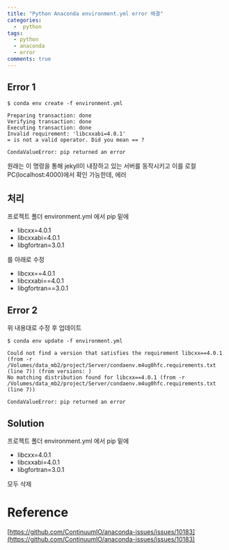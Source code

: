 ```yaml
---
title: "Python Anaconda environment.yml error 해결"
categories:
  -  python
tags:
  - python
  - anaconda
  - error
comments: true
---
```


## Error 1
```
$ conda env create -f environment.yml
```
```
Preparing transaction: done
Verifying transaction: done
Executing transaction: done
Invalid requirement: 'libcxxabi=4.0.1'
= is not a valid operator. Did you mean == ?

CondaValueError: pip returned an error
```
원래는 이 명령을 통해 jekyll이 내장하고 있는 서버를 동작시키고 이를 로컬 PC(localhost:4000)에서 확인 가능한데, 에러 

## 처리
프로젝트 폴더 environment.yml 에서 pip 밑에 

- libcxx=4.0.1
- libcxxabi=4.0.1
- libgfortran=3.0.1

를 아래로 수정

- libcxx==4.0.1
- libcxxabi==4.0.1
- libgfortran==3.0.1

## Error 2
위 내용대로 수정 후 업데이트
```
$ conda env update -f environment.yml
```
```
Could not find a version that satisfies the requirement libcxx==4.0.1 (from -r /Volumes/data_mb2/project/Server/condaenv.m4ug0hfc.requirements.txt (line 7)) (from versions: )
No matching distribution found for libcxx==4.0.1 (from -r /Volumes/data_mb2/project/Server/condaenv.m4ug0hfc.requirements.txt (line 7))

CondaValueError: pip returned an error
```

## Solution
프로젝트 폴더 environment.yml 에서 pip 밑에 

- libcxx=4.0.1
- libcxxabi=4.0.1
- libgfortran=3.0.1

모두 삭제 



# Reference
[https://github.com/ContinuumIO/anaconda-issues/issues/10183](https://github.com/ContinuumIO/anaconda-issues/issues/10183)
